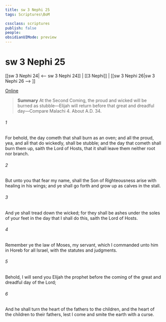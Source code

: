 ```yaml
---
title: sw 3 Nephi 25
tags: Scriptures\BoM

cssclass: scriptures
publish: false
people:
obsidianUIMode: preview
---
```


# sw 3 Nephi 25
[[sw 3 Nephi 24| <-- sw 3 Nephi 24]] | [[3 Nephi]] | [[sw 3 Nephi 26|sw 3 Nephi 26 --> ]]

[Online](https://churchofjesuschrist.org/study/scriptures/bofm/3-ne/25?lang=eng)

> __Summary__
At the Second Coming, the proud and wicked will be burned as stubble—Elijah will return before that great and dreadful day—Compare Malachi 4. About A.D. 34.

###### 1 
For behold, the day cometh that shall burn as an oven; and all the proud, yea, and all that do wickedly, shall be stubble; and the day that cometh shall burn them up, saith the Lord of Hosts, that it shall leave them neither root nor branch.

###### 2 
But unto you that fear my name, shall the Son of Righteousness arise with healing in his wings; and ye shall go forth and grow up as calves in the stall.

###### 3 
And ye shall tread down the wicked; for they shall be ashes under the soles of your feet in the day that I shall do this, saith the Lord of Hosts.

###### 4 
Remember ye the law of Moses, my servant, which I commanded unto him in Horeb for all Israel, with the statutes and judgments.

###### 5 
Behold, I will send you Elijah the prophet before the coming of the great and dreadful day of the Lord;

###### 6 
And he shall turn the heart of the fathers to the children, and the heart of the children to their fathers, lest I come and smite the earth with a curse.

